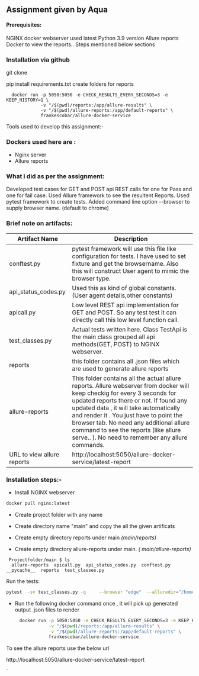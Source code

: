 ## Assignment given by Aqua

#### Prerequisites:
NGINX docker webserver
used latest Python 3.9 version
Allure reports Docker to view the reports.. Steps mentioned below sections



### Installation via github
git clone  

pip install requirements.txt
create folders for reports




      docker run -p 5050:5050 -e CHECK_RESULTS_EVERY_SECONDS=3 -e KEEP_HISTORY=1 \
                 -v "/$(pwd)/reports:/app/allure-results" \
                 -v "/$(pwd)/allure-reports:/app/default-reports" \
                 frankescobar/allure-docker-service
                 
                 
                 
Tools used to develop this assignment:-

### Dockers used here are :

* Nginx server 
* Allure reports
### What i did as per the assignment:
 
 Developed test cases for GET and POST api REST calls for one for Pass and one for fail case.
 Used Allure framework to see the resultent Reports.
 Used pytest framework to create tests.
 Added command line option --browser to supply browser name. (default to chrome)
 
### Brief note on artifacts:
 Artifact Name | Description
 --------------|------------------
 conftest.py | pytest framework will use this file like configuration for tests. I have used to set fixture and get the 		browsername. Also this will construct User agent to mimic the browser type.
 api_status_codes.py| Used this as kind of global constants. (User agent details,other constants) 
 apicall.py| Low level REST api implementation for GET and POST. So any test test it can directly call this low level function call. 
 test_classes.py| Actual tests written here. Class TestApi is the main class  grouped all api methods(GET, POST) to NGINX webserver. 
 reports| this folder contains all  .json files which are used to generate allure reports 
 allure-reports| This folder contains all the actual allure reports. Allure webserver from docker will keep checkig  for every 3 seconds for  updated reports there or not. If found any updated data , it will take automatically and render it . You  just have to point the browser tab. No need any additional allure command to see the reports (like  allure serve.. ). No need to remember any allure commands.
URL to view allure reports| http://localhost:5050/allure-docker-service/latest-report
                 
	 
### Installation steps:-
* Install NGINX webserver
```bash
docker pull nginx:latest
``` 
* Create   project folder  with any name
* Create directory name "main" and copy the all the given artificats  

 
* Create empty directory reports   under main  _(main/reports)_
*  Create empty directory allure-reports  under main. _( main/allure-reports)_
```  
 Projectfolder/main $ ls
  allure-reports  apicall.py  api_status_codes.py  conftest.py  __pycache__  reports  test_classes.py
```
Run the tests:
```bash
pytest  -sv test_classes.py -q     --browser "edge"  --alluredir="/home/kishore/RestAPi/main/reports"
```
 
 * Run the following docker command once , it will  pick up generated output .json files to render 
 
 ```bash
      docker run -p 5050:5050 -e CHECK_RESULTS_EVERY_SECONDS=3 -e KEEP_HISTORY=1 \
                 -v "/$(pwd)/reports:/app/allure-results" \
                 -v "/$(pwd)/allure-reports:/app/default-reports" \
                 frankescobar/allure-docker-service
 ```
 
To see the allure reports use the below url 

http://localhost:5050/allure-docker-service/latest-report

`






                 
